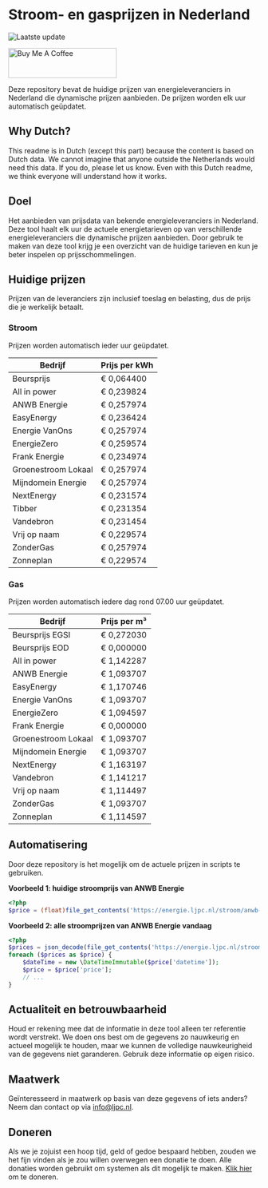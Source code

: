 # Stroom- en gasprijzen in Nederland

![Laatste update](https://img.shields.io/badge/laatste%20update-2024--02--10%2002%3A00%20CET-brightgreen)

<a href="https://www.buymeacoffee.com/Lars-" target="_blank"><img src="https://cdn.buymeacoffee.com/buttons/v2/default-orange.png" alt="Buy Me A Coffee" height="60" style="height: 60px !important;width: 217px !important;" ></a>

Deze repository bevat de huidige prijzen van energieleveranciers in Nederland die dynamische prijzen aanbieden. De prijzen worden elk uur automatisch geüpdatet.

## Why Dutch?

This readme is in Dutch (except this part) because the content is based on Dutch data. We cannot imagine that anyone outside the Netherlands would need this data. If you do, please let us know. Even with this Dutch readme, we think
everyone will understand how it works.

## Doel

Het aanbieden van prijsdata van bekende energieleveranciers in Nederland. Deze tool haalt elk uur de actuele energietarieven op van verschillende energieleveranciers die dynamische prijzen aanbieden. Door gebruik te maken van deze tool
krijg je een overzicht van de huidige tarieven en kun je beter inspelen op prijsschommelingen.

## Huidige prijzen

Prijzen van de leveranciers zijn inclusief toeslag en belasting, dus de prijs die je werkelijk betaalt.

### Stroom

Prijzen worden automatisch ieder uur geüpdatet.

 Bedrijf | Prijs per kWh 
---------|---------------
Beursprijs | € 0,064400
All in power | € 0,239824
ANWB Energie | € 0,257974
EasyEnergy | € 0,236424
Energie VanOns | € 0,257974
EnergieZero | € 0,259574
Frank Energie | € 0,234974
Groenestroom Lokaal | € 0,257974
Mijndomein Energie | € 0,257974
NextEnergy | € 0,231574
Tibber | € 0,231354
Vandebron | € 0,231454
Vrij op naam | € 0,229574
ZonderGas | € 0,257974
Zonneplan | € 0,229574


### Gas

Prijzen worden automatisch iedere dag rond 07.00 uur geüpdatet.

 Bedrijf | Prijs per m³ 
---------|--------------
Beursprijs EGSI | € 0,272030
Beursprijs EOD | € 0,000000
All in power | € 1,142287
ANWB Energie | € 1,093707
EasyEnergy | € 1,170746
Energie VanOns | € 1,093707
EnergieZero | € 1,094597
Frank Energie | € 0,000000
Groenestroom Lokaal | € 1,093707
Mijndomein Energie | € 1,093707
NextEnergy | € 1,163197
Vandebron | € 1,141217
Vrij op naam | € 1,114497
ZonderGas | € 1,093707
Zonneplan | € 1,114597


## Automatisering

Door deze repository is het mogelijk om de actuele prijzen in scripts te gebruiken.

**Voorbeeld 1: huidige stroomprijs van ANWB Energie**

```php
<?php
$price = (float)file_get_contents('https://energie.ljpc.nl/stroom/anwb-energie-nu.txt');

```

**Voorbeeld 2: alle stroomprijzen van ANWB Energie vandaag**

```php
<?php
$prices = json_decode(file_get_contents('https://energie.ljpc.nl/stroom/all-in-power-vandaag.json'),true);
foreach ($prices as $price) {
    $dateTime = new \DateTimeImmutable($price['datetime']);
    $price = $price['price'];
    // ...
}
```

## Actualiteit en betrouwbaarheid

Houd er rekening mee dat de informatie in deze tool alleen ter referentie wordt verstrekt. We doen ons best om de gegevens zo nauwkeurig en actueel mogelijk te houden, maar we kunnen de volledige nauwkeurigheid van de gegevens niet
garanderen. Gebruik deze informatie op eigen risico.

## Maatwerk

Geïnteresseerd in maatwerk op basis van deze gegevens of iets anders? Neem dan contact op
via [info@ljpc.nl](mailto:info@ljpc.nl?subject=Energie%20prijzen).

## Doneren

Als we je zojuist een hoop tijd, geld of gedoe bespaard hebben, zouden we het fijn vinden als je zou willen overwegen een
donatie te doen. Alle donaties worden gebruikt om systemen als dit mogelijk te
maken. [Klik hier](https://www.buymeacoffee.com/Lars-) om te doneren.
